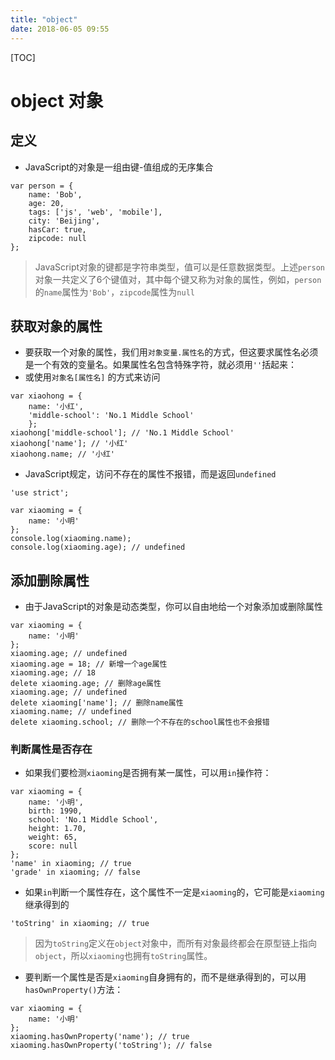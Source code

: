 ```yaml
---
title: "object"
date: 2018-06-05 09:55
---
```


[TOC]

# object 对象



## 定义

* JavaScript的对象是一组由键-值组成的无序集合

```
var person = {
    name: 'Bob',
    age: 20,
    tags: ['js', 'web', 'mobile'],
    city: 'Beijing',
    hasCar: true,
    zipcode: null
};
```

> JavaScript对象的键都是字符串类型，值可以是任意数据类型。上述`person`对象一共定义了6个键值对，其中每个键又称为对象的属性，例如，`person`的`name`属性为`'Bob'`，`zipcode`属性为`null`



## 获取对象的属性

* 要获取一个对象的属性，我们用`对象变量.属性名`的方式，但这要求属性名必须是一个有效的变量名。如果属性名包含特殊字符，就必须用`''`括起来：
* 或使用`对象名[属性名]` 的方式来访问

```
var xiaohong = {
    name: '小红',
    'middle-school': 'No.1 Middle School'
    };
xiaohong['middle-school']; // 'No.1 Middle School'
xiaohong['name']; // '小红'
xiaohong.name; // '小红'
```

* JavaScript规定，访问不存在的属性不报错，而是返回`undefined`

```
'use strict';

var xiaoming = {
    name: '小明'
};
console.log(xiaoming.name);
console.log(xiaoming.age); // undefined
```



## 添加删除属性

* 由于JavaScript的对象是动态类型，你可以自由地给一个对象添加或删除属性

```
var xiaoming = {
    name: '小明'
};
xiaoming.age; // undefined
xiaoming.age = 18; // 新增一个age属性
xiaoming.age; // 18
delete xiaoming.age; // 删除age属性
xiaoming.age; // undefined
delete xiaoming['name']; // 删除name属性
xiaoming.name; // undefined
delete xiaoming.school; // 删除一个不存在的school属性也不会报错
```



### 判断属性是否存在

* 如果我们要检测`xiaoming`是否拥有某一属性，可以用`in`操作符：

```
var xiaoming = {
    name: '小明',
    birth: 1990,
    school: 'No.1 Middle School',
    height: 1.70,
    weight: 65,
    score: null
};
'name' in xiaoming; // true
'grade' in xiaoming; // false
```

* 如果`in`判断一个属性存在，这个属性不一定是`xiaoming`的，它可能是`xiaoming`继承得到的

```
'toString' in xiaoming; // true
```

> 因为`toString`定义在`object`对象中，而所有对象最终都会在原型链上指向`object`，所以`xiaoming`也拥有`toString`属性。



* 要判断一个属性是否是`xiaoming`自身拥有的，而不是继承得到的，可以用`hasOwnProperty()`方法：

```
var xiaoming = {
    name: '小明'
};
xiaoming.hasOwnProperty('name'); // true
xiaoming.hasOwnProperty('toString'); // false
```